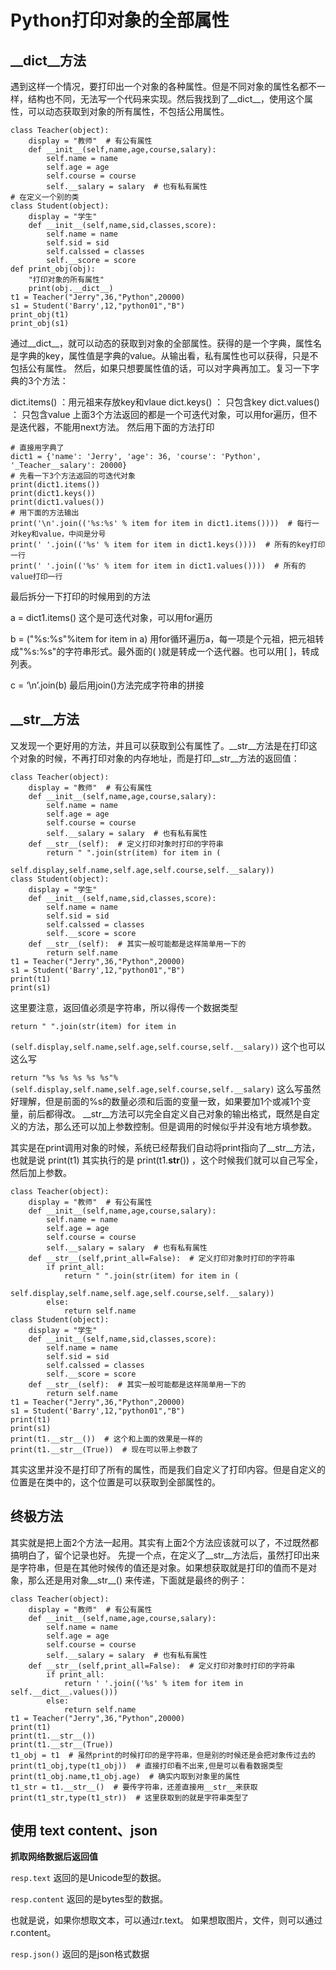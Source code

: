 # Python打印对象的全部属性

## __dict__方法

遇到这样一个情况，要打印出一个对象的各种属性。但是不同对象的属性名都不一样，结构也不同，无法写一个代码来实现。然后我找到了__dict__，使用这个属性，可以动态获取到对象的所有属性，不包括公用属性。

```
class Teacher(object):
    display = "教师"  # 有公有属性
    def __init__(self,name,age,course,salary):
        self.name = name
        self.age = age
        self.course = course
        self.__salary = salary  # 也有私有属性
# 在定义一个别的类
class Student(object):
    display = "学生"
    def __init__(self,name,sid,classes,score):
        self.name = name
        self.sid = sid
        self.calssed = classes
        self.__score = score
def print_obj(obj):
    "打印对象的所有属性"
    print(obj.__dict__)
t1 = Teacher("Jerry",36,"Python",20000)
s1 = Student('Barry',12,"python01","B")
print_obj(t1)
print_obj(s1)
```

通过__dict__，就可以动态的获取到对象的全部属性。获得的是一个字典，属性名是字典的key，属性值是字典的value。从输出看，私有属性也可以获得，只是不包括公有属性。
然后，如果只想要属性值的话，可以对字典再加工。复习一下字典的3个方法：

dict.items() ：用元祖来存放key和vlaue
dict.keys() ： 只包含key
dict.values() ： 只包含value
上面3个方法返回的都是一个可迭代对象，可以用for遍历，但不是迭代器，不能用next方法。
然后用下面的方法打印


```
# 直接用字典了
dict1 = {'name': 'Jerry', 'age': 36, 'course': 'Python', '_Teacher__salary': 20000}
# 先看一下3个方法返回的可迭代对象
print(dict1.items())
print(dict1.keys())
print(dict1.values())
# 用下面的方法输出
print('\n'.join(('%s:%s' % item for item in dict1.items())))  # 每行一对key和value，中间是分号
print(' '.join(('%s' % item for item in dict1.keys())))  # 所有的key打印一行
print(' '.join(('%s' % item for item in dict1.values())))  # 所有的value打印一行
```

最后拆分一下打印的时候用到的方法

a = dict1.items() 这个是可迭代对象，可以用for遍历

b = ("%s:%s"%item for item in a) 用for循环遍历a，每一项是个元祖，把元祖转成"%s:%s"的字符串形式。最外面的( )就是转成一个迭代器。也可以用[ ]，转成列表。

c = ‘\n’.join(b) 最后用join()方法完成字符串的拼接

## __str__方法

又发现一个更好用的方法，并且可以获取到公有属性了。__str__方法是在打印这个对象的时候，不再打印对象的内存地址，而是打印__str__方法的返回值：

```
class Teacher(object):
    display = "教师"  # 有公有属性
    def __init__(self,name,age,course,salary):
        self.name = name
        self.age = age
        self.course = course
        self.__salary = salary  # 也有私有属性
    def __str__(self):  # 定义打印对象时打印的字符串
        return " ".join(str(item) for item in (
            self.display,self.name,self.age,self.course,self.__salary))
class Student(object):
    display = "学生"
    def __init__(self,name,sid,classes,score):
        self.name = name
        self.sid = sid
        self.calssed = classes
        self.__score = score
    def __str__(self):  # 其实一般可能都是这样简单用一下的
        return self.name
t1 = Teacher("Jerry",36,"Python",20000)
s1 = Student('Barry',12,"python01","B")
print(t1)
print(s1)
```

这里要注意，返回值必须是字符串，所以得传一个数据类型

`return " ".join(str(item) for item in `

`(self.display,self.name,self.age,self.course,self.__salary))` 这个也可以这么写

`return "%s %s %s %s %s"%(self.display,self.name,self.age,self.course,self.__salary)` 这么写虽然好理解，但是前面的%s的数量必须和后面的变量一致，如果要加1个或减1个变量，前后都得改。
__str__方法可以完全自定义自己对象的输出格式，既然是自定义的方法，那么还可以加上参数控制。但是调用的时候似乎并没有地方填参数。

其实是在print调用对象的时候，系统已经帮我们自动将print指向了__str__方法，也就是说 print(t1) 其实执行的是 print(t1.__str__()) ，这个时候我们就可以自己写全，然后加上参数。


```
class Teacher(object):
    display = "教师"  # 有公有属性
    def __init__(self,name,age,course,salary):
        self.name = name
        self.age = age
        self.course = course
        self.__salary = salary  # 也有私有属性
    def __str__(self,print_all=False):  # 定义打印对象时打印的字符串
        if print_all:
            return " ".join(str(item) for item in (
                self.display,self.name,self.age,self.course,self.__salary))
        else:
            return self.name
class Student(object):
    display = "学生"
    def __init__(self,name,sid,classes,score):
        self.name = name
        self.sid = sid
        self.calssed = classes
        self.__score = score
    def __str__(self):  # 其实一般可能都是这样简单用一下的
        return self.name
t1 = Teacher("Jerry",36,"Python",20000)
s1 = Student('Barry',12,"python01","B")
print(t1)
print(s1)
print(t1.__str__())  # 这个和上面的效果是一样的
print(t1.__str__(True))  # 现在可以带上参数了
```

其实这里并没不是打印了所有的属性，而是我们自定义了打印内容。但是自定义的位置是在类中的，这个位置是可以获取到全部属性的。

## 终极方法

其实就是把上面2个方法一起用。其实有上面2个方法应该就可以了，不过既然都搞明白了，留个记录也好。
先提一个点，在定义了__str__方法后，虽然打印出来是字符串，但是在其他时候传的值还是对象。如果想获取就是打印的值而不是对象，那么还是用对象__str__() 来传递，下面就是最终的例子：

```
class Teacher(object):
    display = "教师"  # 有公有属性
    def __init__(self,name,age,course,salary):
        self.name = name
        self.age = age
        self.course = course
        self.__salary = salary  # 也有私有属性
    def __str__(self,print_all=False):  # 定义打印对象时打印的字符串
        if print_all:
            return ' '.join(('%s' % item for item in self.__dict__.values()))
        else:
            return self.name
t1 = Teacher("Jerry",36,"Python",20000)
print(t1)
print(t1.__str__())
print(t1.__str__(True))
t1_obj = t1  # 虽然print的时候打印的是字符串，但是别的时候还是会把对象传过去的
print(t1_obj,type(t1_obj))  # 直接打印看不出来,但是可以看看数据类型
print(t1_obj.name,t1_obj.age)  # 确实内取到对象里的属性
t1_str = t1.__str__()  # 要传字符串，还差直接用__str__来获取
print(t1_str,type(t1_str))  # 这里获取到的就是字符串类型了
```

## 使用 text content、json

**抓取网络数据后返回值**

`resp.text` 返回的是Unicode型的数据。 

`resp.content` 返回的是bytes型的数据。 

也就是说，如果你想取文本，可以通过r.text。 
如果想取图片，文件，则可以通过r.content。 

`resp.json()` 返回的是json格式数据